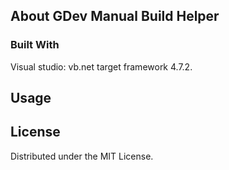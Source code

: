 <!-- ABOUT THE PROJECT -->
## About GDev Manual Build Helper



<!-- BUILT WITH  -->
### Built With

Visual studio: vb<span>.net</span> target framework 4.7.2.


<!-- USAGE EXAMPLES -->
## Usage



<!-- LICENSE -->
## License

Distributed under the MIT License.
